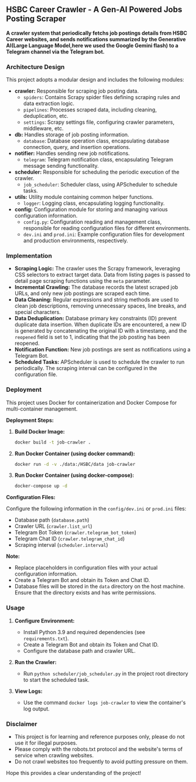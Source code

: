 ## HSBC Career Crawler - A Gen-AI Powered Jobs Posting Scraper

**A crawler system that periodically fetchs job postings details from HSBC Career websites, and sends notifications summarized by the Generative AI(Large Language Model,here we used the Google Gemini flash) to a Telegram channel via the Telegram bot.**

### Architecture Design

This project adopts a modular design and includes the following modules:

* **crawler:** Responsible for scraping job posting data.
    * `spiders`: Contains Scrapy spider files defining scraping rules and data extraction logic.
    * `pipelines`: Processes scraped data, including cleaning, deduplication, etc.
    * `settings`: Scrapy settings file, configuring crawler parameters, middleware, etc.
* **db:** Handles storage of job posting information.
    * `database`: Database operation class, encapsulating database connection, query, and insertion operations.
* **notifier:** Handles sending new job notifications.
    * `telegram`: Telegram notification class, encapsulating Telegram message sending functionality.
* **scheduler:** Responsible for scheduling the periodic execution of the crawler.
    * `job_scheduler`: Scheduler class, using APScheduler to schedule tasks.
* **utils:** Utility module containing common helper functions.
    * `logger`: Logging class, encapsulating logging functionality.
* **config:** Configuration module for storing and managing various configuration information.
    * `config.py`: Configuration reading and management class, responsible for reading configuration files for different environments.
    * `dev.ini` and `prod.ini`: Example configuration files for development and production environments, respectively.

### Implementation

* **Scraping Logic:** The crawler uses the Scrapy framework, leveraging CSS selectors to extract target data. Data from listing pages is passed to detail page scraping functions using the `meta` parameter.
* **Incremental Crawling:** The database records the latest scraped job URLs, and only new job postings are scraped each time.
* **Data Cleaning:** Regular expressions and string methods are used to clean job descriptions, removing unnecessary spaces, line breaks, and special characters.
* **Data Deduplication:** Database primary key constraints (ID) prevent duplicate data insertion. When duplicate IDs are encountered, a new ID is generated by concatenating the original ID with a timestamp, and the `reopened` field is set to 1, indicating that the job posting has been reopened.
* **Notification Function:** New job postings are sent as notifications using a Telegram Bot.
* **Scheduled Tasks:** APScheduler is used to schedule the crawler to run periodically. The scraping interval can be configured in the configuration file.

### Deployment

This project uses Docker for containerization and Docker Compose for multi-container management.

**Deployment Steps:**

1. **Build Docker Image:**

   ```bash
   docker build -t job-crawler .
   ```

2. **Run Docker Container (using docker command):**

   ```bash
   docker run -d -v ./data:/HSBC/data job-crawler
   ```

3. **Run Docker Container (using docker-compose):**

   ```bash
   docker-compose up -d
   ```

**Configuration Files:**

Configure the following information in the `config/dev.ini` or `prod.ini` files:

*   Database path (`database.path`)
*   Crawler URL (`crawler.list_url`)
*   Telegram Bot Token (`crawler.telegram_bot_token`)
*   Telegram Chat ID (`crawler.telegram_chat_id`)
*   Scraping interval (`scheduler.interval`)

**Note:**

*   Replace placeholders in configuration files with your actual configuration information.
*   Create a Telegram Bot and obtain its Token and Chat ID.
*   Database files will be stored in the `data` directory on the host machine. Ensure that the directory exists and has write permissions.


### Usage

1. **Configure Environment:**

   * Install Python 3.9 and required dependencies (see `requirements.txt`).
   * Create a Telegram Bot and obtain its Token and Chat ID.
   * Configure the database path and crawler URL.

2. **Run the Crawler:**

   * Run `python scheduler/job_scheduler.py` in the project root directory to start the scheduled task.

3. **View Logs:**

   * Use the command `docker logs job-crawler` to view the container's log output.

### Disclaimer

*   This project is for learning and reference purposes only, please do not use it for illegal purposes.
*   Please comply with the robots.txt protocol and the website's terms of service when crawling websites.
*   Do not crawl websites too frequently to avoid putting pressure on them.

Hope this provides a clear understanding of the project!
